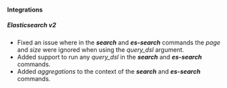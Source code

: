 #### Integrations
##### Elasticsearch v2
- Fixed an issue where in the ***search*** and ***es-search*** commands the *page* and *size* were ignored when using the *query_dsl* argument.
- Added support to run any *query_dsl* in the ***search*** and ***es-search*** commands.
- Added *aggregations* to the context of the ***search*** and ***es-search*** commands.
